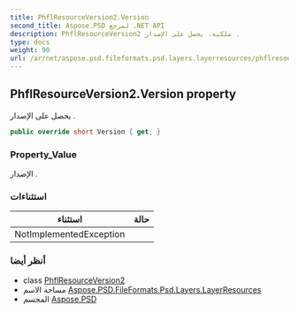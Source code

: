 ```yaml
---
title: PhflResourceVersion2.Version
second_title: Aspose.PSD لمرجع .NET API
description: PhflResourceVersion2 ملكية. يحصل على الإصدار .
type: docs
weight: 90
url: /ar/net/aspose.psd.fileformats.psd.layers.layerresources/phflresourceversion2/version/
---
```

## PhflResourceVersion2.Version property

يحصل على الإصدار .

```csharp
public override short Version { get; }
```

### Property_Value

الإصدار .

### استثناءات

| استثناء | حالة |
| --- | --- |
| NotImplementedException |  |

### أنظر أيضا

* class [PhflResourceVersion2](../)
* مساحة الاسم [Aspose.PSD.FileFormats.Psd.Layers.LayerResources](../../phflresourceversion2/)
* المجسم [Aspose.PSD](../../../)


